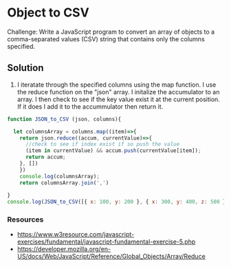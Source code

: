 # Object to CSV

Challenge: Write a JavaScript program to convert an array of objects to a comma-separated values (CSV) string that contains only the columns specified.

## Solution

1. I iteratate through the specified columns using the map function. I use the reduce function on the "json" array. I initalize the accumulator to an array. I then check to see if the key value exist it at the current position. If it does I add it to the accummulator then return it.

```javascript
function JSON_to_CSV (json, columns){

  let columnsArray = columns.map((item)=>{
    return json.reduce((accum, currentValue)=>{
      //check to see if index exist if so push the value
      (item in currentValue) && accum.push(currentValue[item]);
      return accum;
    }, [])
    })
    console.log(columnsArray);
    return columnsArray.join(',')
  
}
console.log(JSON_to_CSV([{ x: 100, y: 200 }, { x: 300, y: 400, z: 500 }, { x: 6 }, { y: 7 }], ['x', 'y']));
```




### Resources
- https://www.w3resource.com/javascript-exercises/fundamental/javascript-fundamental-exercise-5.php
- https://developer.mozilla.org/en-US/docs/Web/JavaScript/Reference/Global_Objects/Array/Reduce
